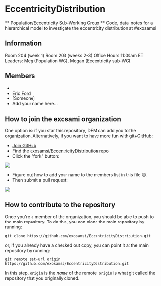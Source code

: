 EccentricityDistribution
========================

** Population/Eccentricity Sub-Working Group **
Code, data, notes for a hierarchical model to investigate the eccentricity distribution at #exosamsi


Information
-----------
Room 204 (week 1)
Room 203 (weeks 2-3)
Office Hours 11:00am ET
Leaders: Meg (Population WG), Megan (Eccentricity sub-WG)

Members
-------
* 
* [Eric Ford](https://github.com/eford)
* [Someone]
* Add your name here…


How to join the exosami organization
------------------------------------

One option is: if you star this repository, DFM can add you to the organization.
Alternatively, if you want to have more fun with git+GitHub:

* [Join GitHub](https://github.com/)
* Find the [exosamsi/EccentricityDistribution repo](https://github.com/exosamsi/EccentricityDistribution)
* Click the "fork" button:

![](https://raw.github.com/exosamsi/detrending/master/fork.png)

* Figure out how to add your name to the members list in this file :smile:.
* Then submit a pull request:

![](https://raw.github.com/exosamsi/detrending/master/pull.png)


How to contribute to the repository
-----------------------------------

Once you're a member of the organization, you should be able to push to the
main repository. To do this, you can clone the main repository by running:

```
git clone https://github.com/exosamsi/EccentricityDistribution.git
```

or, if you already have a checked out copy, you can point it at the main
repository by running:

```
git remote set-url origin https://github.com/exosamsi/EccentricityDistribution.git
```

In this step, `origin` is the *name* of the remote. `origin` is what git
called the repository that you originally cloned.

